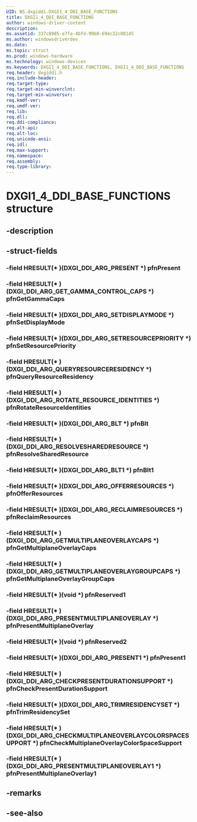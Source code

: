 ```yaml
---
UID: NS.dxgiddi.DXGI1_4_DDI_BASE_FUNCTIONS
title: DXGI1_4_DDI_BASE_FUNCTIONS
author: windows-driver-content
description: 
ms.assetid: 337c8985-e7fa-4bfd-99b0-694c32c08145
ms.author: windowsdriverdev
ms.date: 
ms.topic: struct
ms.prod: windows-hardware
ms.technology: windows-devices
ms.keywords: DXGI1_4_DDI_BASE_FUNCTIONS, DXGI1_4_DDI_BASE_FUNCTIONS
req.header: dxgiddi.h
req.include-header:
req.target-type:
req.target-min-winverclnt:
req.target-min-winversvr:
req.kmdf-ver:
req.umdf-ver:
req.lib:
req.dll:
req.ddi-compliance:
req.alt-api:
req.alt-loc:
req.unicode-ansi:
req.idl:
req.max-support:
req.namespace:
req.assembly:
req.type-library:
---
```


# DXGI1_4_DDI_BASE_FUNCTIONS structure

## -description



## -struct-fields

### -field HRESULT(* )(DXGI_DDI_ARG_PRESENT *) pfnPresent			
 	
### -field HRESULT(* )(DXGI_DDI_ARG_GET_GAMMA_CONTROL_CAPS *) pfnGetGammaCaps			
 	
### -field HRESULT(* )(DXGI_DDI_ARG_SETDISPLAYMODE *) pfnSetDisplayMode			
 	
### -field HRESULT(* )(DXGI_DDI_ARG_SETRESOURCEPRIORITY *) pfnSetResourcePriority			
 	
### -field HRESULT(* )(DXGI_DDI_ARG_QUERYRESOURCERESIDENCY *) pfnQueryResourceResidency			
 	
### -field HRESULT(* )(DXGI_DDI_ARG_ROTATE_RESOURCE_IDENTITIES *) pfnRotateResourceIdentities			
 	
### -field HRESULT(* )(DXGI_DDI_ARG_BLT *) pfnBlt			
 	
### -field HRESULT(* )(DXGI_DDI_ARG_RESOLVESHAREDRESOURCE *) pfnResolveSharedResource			
 	
### -field HRESULT(* )(DXGI_DDI_ARG_BLT1 *) pfnBlt1			
 	
### -field HRESULT(* )(DXGI_DDI_ARG_OFFERRESOURCES *) pfnOfferResources			
 	
### -field HRESULT(* )(DXGI_DDI_ARG_RECLAIMRESOURCES *) pfnReclaimResources			
 	
### -field HRESULT(* )(DXGI_DDI_ARG_GETMULTIPLANEOVERLAYCAPS *) pfnGetMultiplaneOverlayCaps			
 	
### -field HRESULT(* )(DXGI_DDI_ARG_GETMULTIPLANEOVERLAYGROUPCAPS *) pfnGetMultiplaneOverlayGroupCaps			
 	
### -field HRESULT(* )(void *) pfnReserved1			
 	
### -field HRESULT(* )(DXGI_DDI_ARG_PRESENTMULTIPLANEOVERLAY *) pfnPresentMultiplaneOverlay			
 	
### -field HRESULT(* )(void *) pfnReserved2			
 	
### -field HRESULT(* )(DXGI_DDI_ARG_PRESENT1 *) pfnPresent1			
 	
### -field HRESULT(* )(DXGI_DDI_ARG_CHECKPRESENTDURATIONSUPPORT *) pfnCheckPresentDurationSupport			
 	
### -field HRESULT(* )(DXGI_DDI_ARG_TRIMRESIDENCYSET *) pfnTrimResidencySet			
 	
### -field HRESULT(* )(DXGI_DDI_ARG_CHECKMULTIPLANEOVERLAYCOLORSPACESUPPORT *) pfnCheckMultiplaneOverlayColorSpaceSupport			
 	
### -field HRESULT(* )(DXGI_DDI_ARG_PRESENTMULTIPLANEOVERLAY1 *) pfnPresentMultiplaneOverlay1			
 	
## -remarks

## -see-also